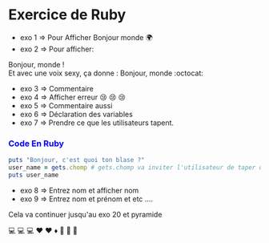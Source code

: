 # Exercice de Ruby 
- exo 1 => Pour Afficher Bonjour monde :earth_africa:
- exo 2 => Pour afficher:

Bonjour, monde !\
Et avec une voix sexy, ça donne : Bonjour, monde :octocat:
- exo 3 => Commentaire
- exo 4 => Afficher erreur :cry: :cry: :cry:
- exo 5 => Commentaire aussi
- exo 6 => Déclaration des variables
- exo 7 => Prendre ce que les utilisateurs tapent.

### <font color="blue">Code En Ruby</font>
```ruby
puts "Bonjour, c'est quoi ton blase ?"
user_name = gets.chomp # gets.chomp va inviter l'utilisateur de taper quelque chose sur le console
puts user_name
```
- exo 8 => Entrez nom et afficher nom
- exo 9 => Entrez nom et prénom et etc ....

Cela va continuer jusqu'au exo 20 et pyramide

:computer: :computer: :computer: :hearts: :hearts: :diamonds: :gem: :gem: :gem: